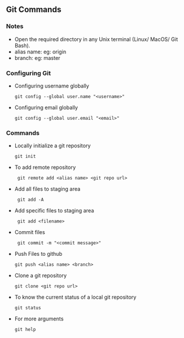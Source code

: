 ## Git Commands ##

### Notes ###
    
* Open the required directory in any Unix terminal (Linux/ MacOS/ Git Bash).
* alias name: eg: origin
* branch: eg: master

### Configuring Git ###

* Configuring username globally

      git config --global user.name "<username>"

* Configuring email globally

      git config --global user.email "<email>"

### Commands ###

 * Locally initialize a git repository

       git init
       
 * To add remote repository

        git remote add <alias name> <git repo url> 
       
 * Add all files to staging area
 
        git add -A
        
 * Add specific files to staging area
 
        git add <filename>
        
 * Commit files
        
        git commit -m "<commit message>"
        
  * Push Files to github
  
        git push <alias name> <branch>
      
  * Clone a git repository
  
        git clone <git repo url>

  * To know the current status of a local git repository
  
        git status
  
  * For more arguments
  
        git help
